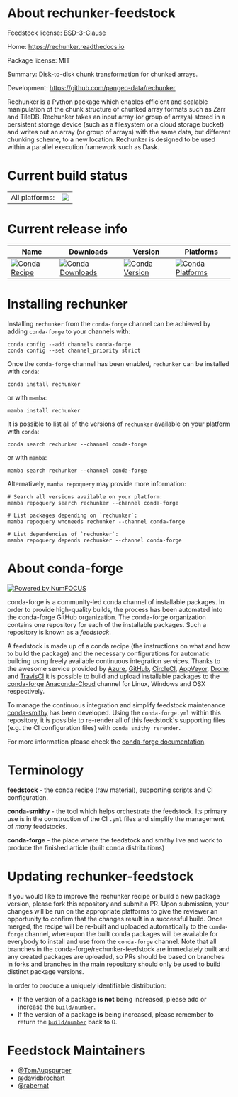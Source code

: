 About rechunker-feedstock
=========================

Feedstock license: [BSD-3-Clause](https://github.com/conda-forge/rechunker-feedstock/blob/main/LICENSE.txt)

Home: https://rechunker.readthedocs.io

Package license: MIT

Summary: Disk-to-disk chunk transformation for chunked arrays.

Development: https://github.com/pangeo-data/rechunker

Rechunker is a Python package which enables efficient and scalable
manipulation of the chunk structure of chunked array formats such as Zarr
and TileDB. Rechunker takes an input array (or group of arrays) stored in a
persistent storage device (such as a filesystem or a cloud storage bucket)
and writes out an array (or group of arrays) with the same data, but
different chunking scheme, to a new location.
Rechunker is designed to be used within a parallel execution framework such as Dask.


Current build status
====================


<table><tr><td>All platforms:</td>
    <td>
      <a href="https://dev.azure.com/conda-forge/feedstock-builds/_build/latest?definitionId=11087&branchName=main">
        <img src="https://dev.azure.com/conda-forge/feedstock-builds/_apis/build/status/rechunker-feedstock?branchName=main">
      </a>
    </td>
  </tr>
</table>

Current release info
====================

| Name | Downloads | Version | Platforms |
| --- | --- | --- | --- |
| [![Conda Recipe](https://img.shields.io/badge/recipe-rechunker-green.svg)](https://anaconda.org/conda-forge/rechunker) | [![Conda Downloads](https://img.shields.io/conda/dn/conda-forge/rechunker.svg)](https://anaconda.org/conda-forge/rechunker) | [![Conda Version](https://img.shields.io/conda/vn/conda-forge/rechunker.svg)](https://anaconda.org/conda-forge/rechunker) | [![Conda Platforms](https://img.shields.io/conda/pn/conda-forge/rechunker.svg)](https://anaconda.org/conda-forge/rechunker) |

Installing rechunker
====================

Installing `rechunker` from the `conda-forge` channel can be achieved by adding `conda-forge` to your channels with:

```
conda config --add channels conda-forge
conda config --set channel_priority strict
```

Once the `conda-forge` channel has been enabled, `rechunker` can be installed with `conda`:

```
conda install rechunker
```

or with `mamba`:

```
mamba install rechunker
```

It is possible to list all of the versions of `rechunker` available on your platform with `conda`:

```
conda search rechunker --channel conda-forge
```

or with `mamba`:

```
mamba search rechunker --channel conda-forge
```

Alternatively, `mamba repoquery` may provide more information:

```
# Search all versions available on your platform:
mamba repoquery search rechunker --channel conda-forge

# List packages depending on `rechunker`:
mamba repoquery whoneeds rechunker --channel conda-forge

# List dependencies of `rechunker`:
mamba repoquery depends rechunker --channel conda-forge
```


About conda-forge
=================

[![Powered by
NumFOCUS](https://img.shields.io/badge/powered%20by-NumFOCUS-orange.svg?style=flat&colorA=E1523D&colorB=007D8A)](https://numfocus.org)

conda-forge is a community-led conda channel of installable packages.
In order to provide high-quality builds, the process has been automated into the
conda-forge GitHub organization. The conda-forge organization contains one repository
for each of the installable packages. Such a repository is known as a *feedstock*.

A feedstock is made up of a conda recipe (the instructions on what and how to build
the package) and the necessary configurations for automatic building using freely
available continuous integration services. Thanks to the awesome service provided by
[Azure](https://azure.microsoft.com/en-us/services/devops/), [GitHub](https://github.com/),
[CircleCI](https://circleci.com/), [AppVeyor](https://www.appveyor.com/),
[Drone](https://cloud.drone.io/welcome), and [TravisCI](https://travis-ci.com/)
it is possible to build and upload installable packages to the
[conda-forge](https://anaconda.org/conda-forge) [Anaconda-Cloud](https://anaconda.org/)
channel for Linux, Windows and OSX respectively.

To manage the continuous integration and simplify feedstock maintenance
[conda-smithy](https://github.com/conda-forge/conda-smithy) has been developed.
Using the ``conda-forge.yml`` within this repository, it is possible to re-render all of
this feedstock's supporting files (e.g. the CI configuration files) with ``conda smithy rerender``.

For more information please check the [conda-forge documentation](https://conda-forge.org/docs/).

Terminology
===========

**feedstock** - the conda recipe (raw material), supporting scripts and CI configuration.

**conda-smithy** - the tool which helps orchestrate the feedstock.
                   Its primary use is in the construction of the CI ``.yml`` files
                   and simplify the management of *many* feedstocks.

**conda-forge** - the place where the feedstock and smithy live and work to
                  produce the finished article (built conda distributions)


Updating rechunker-feedstock
============================

If you would like to improve the rechunker recipe or build a new
package version, please fork this repository and submit a PR. Upon submission,
your changes will be run on the appropriate platforms to give the reviewer an
opportunity to confirm that the changes result in a successful build. Once
merged, the recipe will be re-built and uploaded automatically to the
`conda-forge` channel, whereupon the built conda packages will be available for
everybody to install and use from the `conda-forge` channel.
Note that all branches in the conda-forge/rechunker-feedstock are
immediately built and any created packages are uploaded, so PRs should be based
on branches in forks and branches in the main repository should only be used to
build distinct package versions.

In order to produce a uniquely identifiable distribution:
 * If the version of a package **is not** being increased, please add or increase
   the [``build/number``](https://docs.conda.io/projects/conda-build/en/latest/resources/define-metadata.html#build-number-and-string).
 * If the version of a package **is** being increased, please remember to return
   the [``build/number``](https://docs.conda.io/projects/conda-build/en/latest/resources/define-metadata.html#build-number-and-string)
   back to 0.

Feedstock Maintainers
=====================

* [@TomAugspurger](https://github.com/TomAugspurger/)
* [@davidbrochart](https://github.com/davidbrochart/)
* [@rabernat](https://github.com/rabernat/)

